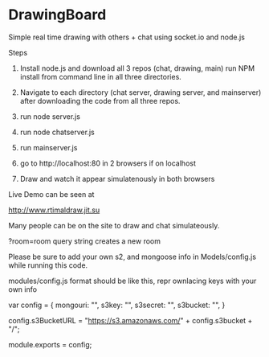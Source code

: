 DrawingBoard
============
Simple real time drawing with others + chat using socket.io and node.js

Steps

1. Install node.js and download all 3 repos (chat, drawing, main) run NPM install from command line in all three directories.

2. Navigate to each directory (chat server, drawing server, and mainserver) after downloading the code from all three repos.

3. run node server.js

4. run node chatserver.js

5. run mainserver.js

5. go to http://localhost:80 in 2 browsers if on localhost

6. Draw and watch it appear simulatenously in both browsers

Live Demo can be seen at 

http://www.rtimaldraw.jit.su

Many people can be on the site to draw and chat simulateously.

?room=room query string creates a new room

Please be sure to add your own s2, and mongoose info in Models/config.js while running this code.

modules/config.js format should be like this, repr ownlacing keys with your own info

var config = {
	mongouri: "",
	s3key: "",
	s3secret: "",
	s3bucket: "",
}

config.s3BucketURL = "https://s3.amazonaws.com/" + config.s3bucket + "/";

module.exports = config;